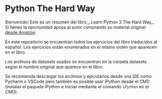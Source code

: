# Python The Hard Way

Bienvenido! Este es un resumen del libro _ Learn Python 3 The Hard Way_. Si tienes la oportunidad apoya al autor comprando su material original [desde Amazon](https://www.amazon.com/Learn-Python-Hard-Way-Introduction/dp/0134692888).

En este repositorio se encuentran todos los ejercicios del libro traducidos al español. Los ejercicios están enumerados en el mismo orden que aparecen en el libro. 

Los archivos de datasets usados se encuentran en la carpeta datasets según el nombre original que aparece en el libro. 

Se recomienda descargar los archivos y ejecutarlos desde una IDE como Pycharm o VSCode pero también es posible usar iPython desde el CMD (instalar el paquete iPython e iniciar mediante el comando `iPython` en el CMD).
